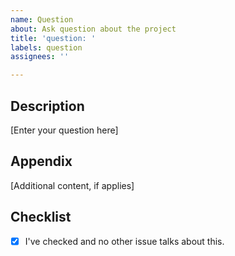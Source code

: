```yaml
---
name: Question
about: Ask question about the project
title: 'question: '
labels: question
assignees: ''

---
```


## Description

[Enter your question here]

## Appendix

[Additional content, if applies]

## Checklist

- [x] I've checked and no other issue talks about this.
